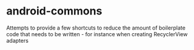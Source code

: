 # android-commons
Attempts to provide a few shortcuts to reduce the amount of boilerplate code that needs to be written - for instance when creating RecyclerView adapters
